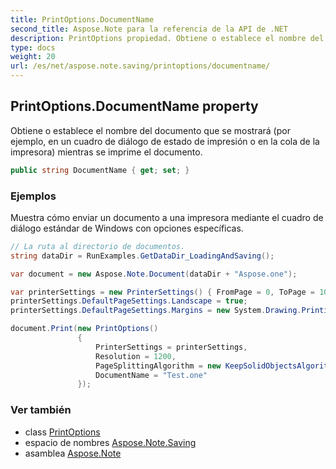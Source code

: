 ```yaml
---
title: PrintOptions.DocumentName
second_title: Aspose.Note para la referencia de la API de .NET
description: PrintOptions propiedad. Obtiene o establece el nombre del documento que se mostrará por ejemplo en un cuadro de diálogo de estado de impresión o en la cola de la impresora mientras se imprime el documento.
type: docs
weight: 20
url: /es/net/aspose.note.saving/printoptions/documentname/
---
```

## PrintOptions.DocumentName property

Obtiene o establece el nombre del documento que se mostrará (por ejemplo, en un cuadro de diálogo de estado de impresión o en la cola de la impresora) mientras se imprime el documento.

```csharp
public string DocumentName { get; set; }
```

### Ejemplos

Muestra cómo enviar un documento a una impresora mediante el cuadro de diálogo estándar de Windows con opciones específicas.

```csharp
// La ruta al directorio de documentos.
string dataDir = RunExamples.GetDataDir_LoadingAndSaving();

var document = new Aspose.Note.Document(dataDir + "Aspose.one");

var printerSettings = new PrinterSettings() { FromPage = 0, ToPage = 10 };
printerSettings.DefaultPageSettings.Landscape = true;
printerSettings.DefaultPageSettings.Margins = new System.Drawing.Printing.Margins(50, 50, 150, 50);

document.Print(new PrintOptions()
               {
                   PrinterSettings = printerSettings,
                   Resolution = 1200,
                   PageSplittingAlgorithm = new KeepSolidObjectsAlgorithm(),
                   DocumentName = "Test.one"
               });
```

### Ver también

* class [PrintOptions](../)
* espacio de nombres [Aspose.Note.Saving](../../printoptions/)
* asamblea [Aspose.Note](../../../)


